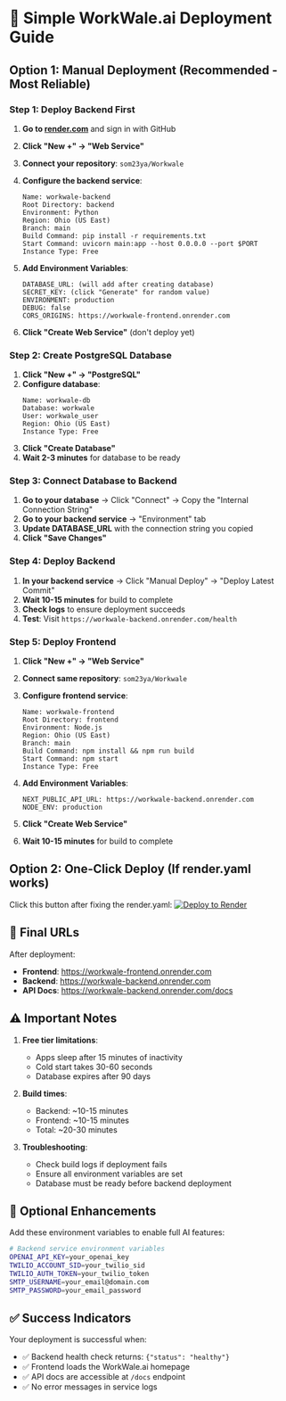 # 🚀 Simple WorkWale.ai Deployment Guide

## Option 1: Manual Deployment (Recommended - Most Reliable)

### Step 1: Deploy Backend First

1. **Go to [render.com](https://render.com)** and sign in with GitHub
2. **Click "New +" → "Web Service"**
3. **Connect your repository**: `som23ya/Workwale`
4. **Configure the backend service**:
   ```
   Name: workwale-backend
   Root Directory: backend
   Environment: Python
   Region: Ohio (US East)
   Branch: main
   Build Command: pip install -r requirements.txt
   Start Command: uvicorn main:app --host 0.0.0.0 --port $PORT
   Instance Type: Free
   ```

5. **Add Environment Variables**:
   ```
   DATABASE_URL: (will add after creating database)
   SECRET_KEY: (click "Generate" for random value)
   ENVIRONMENT: production
   DEBUG: false
   CORS_ORIGINS: https://workwale-frontend.onrender.com
   ```

6. **Click "Create Web Service"** (don't deploy yet)

### Step 2: Create PostgreSQL Database

1. **Click "New +" → "PostgreSQL"**
2. **Configure database**:
   ```
   Name: workwale-db
   Database: workwale
   User: workwale_user
   Region: Ohio (US East) 
   Instance Type: Free
   ```
3. **Click "Create Database"**
4. **Wait 2-3 minutes** for database to be ready

### Step 3: Connect Database to Backend

1. **Go to your database** → Click "Connect" → Copy the "Internal Connection String"
2. **Go to your backend service** → "Environment" tab
3. **Update DATABASE_URL** with the connection string you copied
4. **Click "Save Changes"**

### Step 4: Deploy Backend

1. **In your backend service** → Click "Manual Deploy" → "Deploy Latest Commit"
2. **Wait 10-15 minutes** for build to complete
3. **Check logs** to ensure deployment succeeds
4. **Test**: Visit `https://workwale-backend.onrender.com/health`

### Step 5: Deploy Frontend

1. **Click "New +" → "Web Service"**
2. **Connect same repository**: `som23ya/Workwale`
3. **Configure frontend service**:
   ```
   Name: workwale-frontend
   Root Directory: frontend
   Environment: Node.js
   Region: Ohio (US East)
   Branch: main
   Build Command: npm install && npm run build
   Start Command: npm start
   Instance Type: Free
   ```

4. **Add Environment Variables**:
   ```
   NEXT_PUBLIC_API_URL: https://workwale-backend.onrender.com
   NODE_ENV: production
   ```

5. **Click "Create Web Service"**
6. **Wait 10-15 minutes** for build to complete

## Option 2: One-Click Deploy (If render.yaml works)

Click this button after fixing the render.yaml:
[![Deploy to Render](https://render.com/images/deploy-to-render-button.svg)](https://render.com/deploy?repo=https://github.com/som23ya/Workwale)

## 🎯 Final URLs

After deployment:
- **Frontend**: https://workwale-frontend.onrender.com
- **Backend**: https://workwale-backend.onrender.com
- **API Docs**: https://workwale-backend.onrender.com/docs

## ⚠️ Important Notes

1. **Free tier limitations**: 
   - Apps sleep after 15 minutes of inactivity
   - Cold start takes 30-60 seconds
   - Database expires after 90 days

2. **Build times**: 
   - Backend: ~10-15 minutes
   - Frontend: ~10-15 minutes
   - Total: ~20-30 minutes

3. **Troubleshooting**:
   - Check build logs if deployment fails
   - Ensure all environment variables are set
   - Database must be ready before backend deployment

## 🔧 Optional Enhancements

Add these environment variables to enable full AI features:

```bash
# Backend service environment variables
OPENAI_API_KEY=your_openai_key
TWILIO_ACCOUNT_SID=your_twilio_sid  
TWILIO_AUTH_TOKEN=your_twilio_token
SMTP_USERNAME=your_email@domain.com
SMTP_PASSWORD=your_email_password
```

## ✅ Success Indicators

Your deployment is successful when:
- ✅ Backend health check returns: `{"status": "healthy"}`
- ✅ Frontend loads the WorkWale.ai homepage
- ✅ API docs are accessible at `/docs` endpoint
- ✅ No error messages in service logs